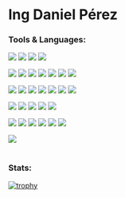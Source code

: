 # Ing Daniel Pérez

### Tools & Languages:

![](https://img.shields.io/badge/OS-Linux-informational?style=flat&logo=linux&logoColor=white&color=3572A5)
![](https://img.shields.io/badge/OS-Android-informational?style=flat&logo=Android&logoColor=white&color=3572A5)
![](https://img.shields.io/badge/OS-KDE_Neon-informational?style=flat&logo=kde&logoColor=white&color=3572A5)
![](https://img.shields.io/badge/OS-Windows-informational?style=flat&logo=windows&logoColor=white&color=3572A5)

![](https://img.shields.io/badge/IDE-PyCharm-informational?style=flat&logo=pycharm&logoColor=white&color=3572A5)
![](https://img.shields.io/badge/IDE-Android-informational?style=flat&logo=androidstudio&logoColor=white&color=3572A5)
![](https://img.shields.io/badge/IDE-CLion-informational?style=flat&logo=clion&logoColor=white&color=3572A5)
![](https://img.shields.io/badge/IDE-IntelliJ-informational?style=flat&logo=intellijidea&logoColor=white&color=3572A5)
![](https://img.shields.io/badge/IDE-Sublime_Text-informational?style=flat&logo=sublimetext&logoColor=white&color=3572A5)
![](https://img.shields.io/badge/IDE-VS_Code-informational?style=flat&logo=visualstudiocode&logoColor=white&color=3572A5)
![](https://img.shields.io/badge/IDE-Jupyter-informational?style=flat&logo=jupyter&logoColor=white&color=3572A5)

![](https://img.shields.io/badge/Code-Python-informational?style=flat&logo=python&logoColor=white&color=3572A5)
![](https://img.shields.io/badge/Code-Java-informational?style=flat&logo=java&logoColor=white&color=3572A5)
![](https://img.shields.io/badge/Code-C-informational?style=flat&logo=c&logoColor=white&color=3572A5)
![](https://img.shields.io/badge/Code-C++-informational?style=flat&logo=cplusplus&logoColor=white&color=3572A5)
![](https://img.shields.io/badge/Code-Django-informational?style=flat&logo=django&logoColor=white&color=3572A5)
![](https://img.shields.io/badge/Code-Angular-informational?style=flat&logo=angular&logoColor=white&color=3572A5)
![](https://img.shields.io/badge/Code-VueJS-informational?style=flat&logo=vuedotjs&logoColor=white&color=3572A5)

![](https://img.shields.io/badge/Tool-Git-informational?style=flat&logo=Git&logoColor=white&color=3572A5)
![](https://img.shields.io/badge/Tool-GitHub-informational?style=flat&logo=github&logoColor=white&color=3572A5)
![](https://img.shields.io/badge/Tool-Jira-informational?style=flat&logo=jirasoftware&logoColor=white&color=3572A5)
![](https://img.shields.io/badge/Tool-TeamCity-informational?style=flat&logo=teamcity&logoColor=white&color=3572A5)
![](https://img.shields.io/badge/Tool-Google_Cloud-informational?style=flat&logo=googlecloud&logoColor=white&color=3572A5)


![](https://img.shields.io/badge/Code-SQL-informational?style=flat&logo=sql&logoColor=white&color=3572A5)
![](https://img.shields.io/badge/Code-NoSQL-informational?style=flat&logo=nosql&logoColor=white&color=3572A5)
![](https://img.shields.io/badge/Tool-MySQL-informational?style=flat&logo=mysql&logoColor=white&color=3572A5)
![](https://img.shields.io/badge/Tool-PostgreSQL-informational?style=flat&logo=postgresql&logoColor=white&color=3572A5)
![](https://img.shields.io/badge/Tool-SQLite-informational?style=flat&logo=sqlite&logoColor=white&color=3572A5)
![](https://img.shields.io/badge/Tool-MongoDB-informational?style=flat&logo=mongodb&logoColor=white&color=3572A5)

![](https://img.shields.io/badge/Typesetting-Markdown-informational?style=flat&logo=markdown&logoColor=white&color=3572A5)
<br />
<br />
### Stats:
[![trophy](https://github-profile-trophy.vercel.app/?username=ingdperez)](https://github.com/ryo-ma/github-profile-trophy)
